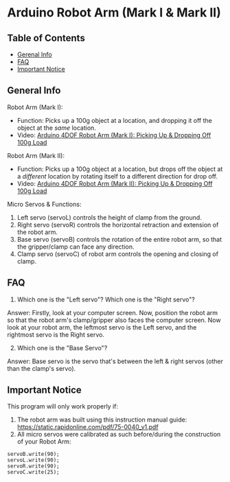 # Arduino Robot Arm (Mark I & Mark II)
## Table of Contents
* [Gerenal Info](#general-info)
* [FAQ](#faq)
* [Important Notice](#important-notice)

## General Info
Robot Arm (Mark I): 
* Function: Picks up a 100g object at a location, and dropping it off the object at the _same_ location.
* Video: [Arduino 4DOF Robot Arm (Mark I): Picking Up & Dropping Off 100g Load](https://www.youtube.com/watch?v=N_4QJMrR-Z4)

Robot Arm (Mark II):
* Function: Picks up a 100g object at a location, but drops off the object at a _different_ location by rotating itself to a different direction for drop off.
* Video: [Arduino 4DOF Robot Arm (Mark II): Picking Up & Dropping Off 100g Load](https://www.youtube.com/watch?v=Gq96fXNVIpc)

Micro Servos & Functions:
1) Left servo (servoL) controls the height of clamp from the ground. 
2) Right servo (servoR) controls the horizontal retraction and extension of the robot arm.
3) Base servo (servoB) controls the rotation of the entire robot arm, so that the gripper/clamp can face any direction.
4) Clamp servo (servoC) of robot arm controls the opening and closing of clamp. 

## FAQ
1) Which one is the "Left servo"? Which one is the "Right servo"?

Answer: Firstly, look at your computer screen. Now, position the robot arm so that the robot arm's clamp/gripper also faces the computer screen. Now look at your robot arm, the leftmost servo is the Left servo, and the rightmost servo is the Right servo.

2) Which one is the "Base Servo"?

Answer: Base servo is the servo that's between the left & right servos (other than the clamp's servo).

## Important Notice
This program will only work properly if:
  1) The robot arm was built using this instruction manual guide: https://static.rapidonline.com/pdf/75-0040_v1.pdf
  2) All micro servos were calibrated as such before/during the construction of your Robot Arm:
  ```
  servoB.write(90);
  servoL.write(90);
  servoR.write(90);
  servoC.write(25);
  ```
